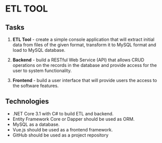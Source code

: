 # ETL TOOL

## Tasks
1. **ETL Tool** - create a simple console application that will extract initial data from files of
the given format, transform it to MySQL format and load to MySQL database.

1. **Backend** - build a RESTful Web Service (API) that allows CRUD operations on the
records in the database and provide access for the user to system functionality.

1. **Frontend** - build a user interface that will provide users the access to the software
features.

 ## Technologies
- .NET Core 3.1 with C# to build ETL and backend.
- Entity Framework Core or Dapper should be used as ORM.
- MySQL as a database.
- Vue.js should be used as a frontend framework.
- GitHub should be used as a project repository
